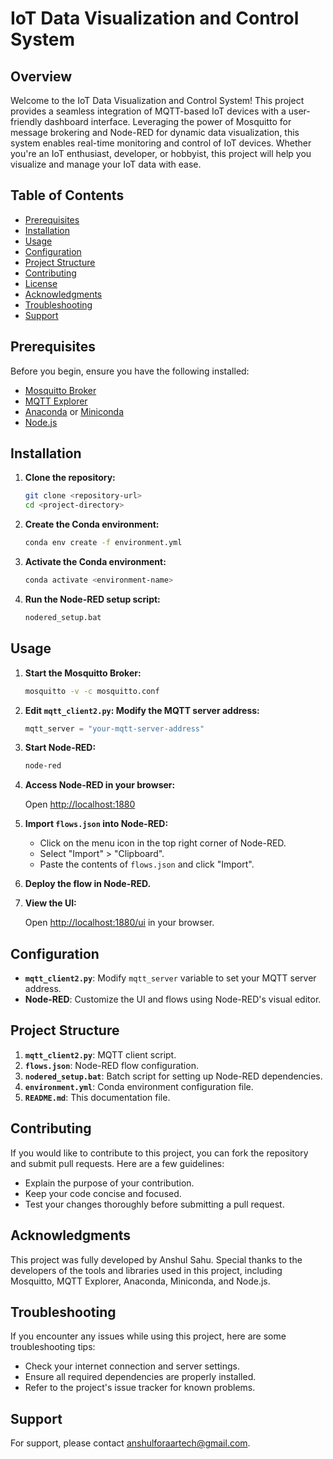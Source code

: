 # IoT Data Visualization and Control System

## Overview

Welcome to the IoT Data Visualization and Control System! This project provides a seamless integration of MQTT-based IoT devices with a user-friendly dashboard interface. Leveraging the power of Mosquitto for message brokering and Node-RED for dynamic data visualization, this system enables real-time monitoring and control of IoT devices. Whether you're an IoT enthusiast, developer, or hobbyist, this project will help you visualize and manage your IoT data with ease.


## Table of Contents

- [Prerequisites](#prerequisites)
- [Installation](#installation)
- [Usage](#usage)
- [Configuration](#configuration)
- [Project Structure](#project-structure)
- [Contributing](#contributing)
- [License](#license)
- [Acknowledgments](#acknowledgments)
- [Troubleshooting](#troubleshooting)
- [Support](#support)

## Prerequisites

Before you begin, ensure you have the following installed:

- [Mosquitto Broker](https://mosquitto.org/download/)
- [MQTT Explorer](https://mqtt-explorer.com/)
- [Anaconda](https://www.anaconda.com/products/distribution) or [Miniconda](https://docs.conda.io/en/latest/miniconda.html)
- [Node.js](https://nodejs.org/)

## Installation

1. **Clone the repository:**

   ```bash
   git clone <repository-url>
   cd <project-directory>

2. **Create the Conda environment:**

   ```bash
   conda env create -f environment.yml

3. **Activate the Conda environment:**

   ```bash
   conda activate <environment-name>

4. **Run the Node-RED setup script:**

   ```bash
   nodered_setup.bat


## Usage

1. **Start the Mosquitto Broker:**

    ```bash
    mosquitto -v -c mosquitto.conf
    ```

2. **Edit `mqtt_client2.py`: Modify the MQTT server address:**

    ```python
    mqtt_server = "your-mqtt-server-address"
    ```

3. **Start Node-RED:**

    ```bash
    node-red
    ```

4. **Access Node-RED in your browser:**

    Open [http://localhost:1880](http://localhost:1880)

5. **Import `flows.json` into Node-RED:**

    - Click on the menu icon in the top right corner of Node-RED.
    - Select "Import" > "Clipboard".
    - Paste the contents of `flows.json` and click "Import".

6. **Deploy the flow in Node-RED.**

7. **View the UI:**

    Open [http://localhost:1880/ui](http://localhost:1880/ui) in your browser.

## Configuration

- **`mqtt_client2.py`**: Modify `mqtt_server` variable to set your MQTT server address.
- **Node-RED**: Customize the UI and flows using Node-RED's visual editor.

## Project Structure

1. **`mqtt_client2.py`**: MQTT client script.
2. **`flows.json`**: Node-RED flow configuration.
3. **`nodered_setup.bat`**: Batch script for setting up Node-RED dependencies.
4. **`environment.yml`**: Conda environment configuration file.
5. **`README.md`**: This documentation file.

## Contributing

If you would like to contribute to this project, you can fork the repository and submit pull requests. Here are a few guidelines:

- Explain the purpose of your contribution.
- Keep your code concise and focused.
- Test your changes thoroughly before submitting a pull request.


## Acknowledgments

This project was fully developed by Anshul Sahu. Special thanks to the developers of the tools and libraries used in this project, including Mosquitto, MQTT Explorer, Anaconda, Miniconda, and Node.js.

## Troubleshooting

If you encounter any issues while using this project, here are some troubleshooting tips:

- Check your internet connection and server settings.
- Ensure all required dependencies are properly installed.
- Refer to the project's issue tracker for known problems.

## Support

For support, please contact [anshulforaartech@gmail.com](mailto:anshulforaartech@gmail.com).
